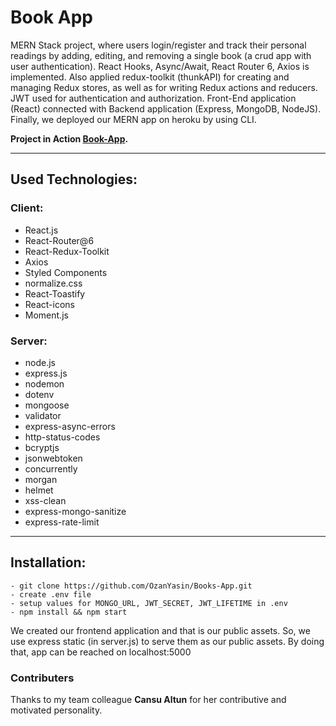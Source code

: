 # Book App

MERN Stack project, where users login/register and track their personal readings by adding, editing, and removing a single book (a crud app with user authentication). React Hooks, Async/Await, React Router 6, Axios is implemented. Also applied redux-toolkit (thunkAPI) for creating and managing Redux stores, as well as for writing Redux actions and reducers. JWT used for authentication and authorization. Front-End application (React) connected with Backend application (Express, MongoDB, NodeJS). Finally, we deployed our MERN app on heroku by using CLI.



**Project in Action [Book-App](https://book-app-v1.herokuapp.com).**

---

## Used Technologies:
  ### Client:
  - React.js
  - React-Router@6 
  - React-Redux-Toolkit
  - Axios
  - Styled Components
  - normalize.css 
  - React-Toastify
  - React-icons 
  - Moment.js
  ### Server:
  - node.js
  - express.js
  - nodemon
  - dotenv
  - mongoose
  - validator
  - express-async-errors
  - http-status-codes
  - bcryptjs
  - jsonwebtoken
  - concurrently
  - morgan
  - helmet
  - xss-clean
  - express-mongo-sanitize
  - express-rate-limit

---

## Installation:

```
- git clone https://github.com/OzanYasin/Books-App.git
- create .env file
- setup values for MONGO_URL, JWT_SECRET, JWT_LIFETIME in .env
- npm install && npm start
```

We created our frontend application and that is our public assets. So, we use express static (in server.js) to serve them as our public assets. 
By doing that, app can be reached on localhost:5000

### Contributers

Thanks to my team colleague **Cansu Altun** for her contributive and motivated personality. 
